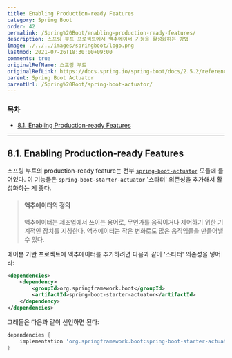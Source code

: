 ```yaml
---
title: Enabling Production-ready Features
category: Spring Boot
order: 42
permalink: /Spring%20Boot/enabling-production-ready-features/
description: 스프링 부트 프로젝트에서 액추에이터 기능을 활성화하는 방법
image: ./../../images/springboot/logo.png
lastmod: 2021-07-26T18:30:00+09:00
comments: true
originalRefName: 스프링 부트
originalRefLink: https://docs.spring.io/spring-boot/docs/2.5.2/reference/htmlsingle/#actuator.enabling
parent: Spring Boot Actuator
parentUrl: /Spring%20Boot/spring-boot-actuator/
---
```


### 목차

- [8.1. Enabling Production-ready Features](#81-enabling-production-ready-features)

---

## 8.1. Enabling Production-ready Features

스프링 부트의 production-ready feature는 전부 [`spring-boot-actuator`](https://github.com/spring-projects/spring-boot/tree/v2.5.2/spring-boot-project/spring-boot-actuator) 모듈에 들어있다. 이 기능들은 `spring-boot-starter-actuator` '스타터' 의존성을 추가해서 활성화하는 게 좋다.

> #### 액추에이터의 정의
>
> 액추에이터는 제조업에서 쓰이는 용어로, 무언가를 움직이거나 제어하기 위한 기계적인 장치를 지칭한다. 액추에이터는 작은 변화로도 많은 움직임들을 만들어낼 수 있다.

메이븐 기반 프로젝트에 액추에이터를 추가하려면 다음과 같이 '스타터' 의존성을 넣어라:

```xml
<dependencies>
    <dependency>
        <groupId>org.springframework.boot</groupId>
        <artifactId>spring-boot-starter-actuator</artifactId>
    </dependency>
</dependencies>
```

그래들은 다음과 같이 선언하면 된다:

```gradle
dependencies {
    implementation 'org.springframework.boot:spring-boot-starter-actuator'
}
```